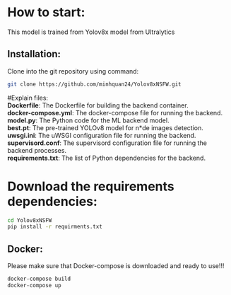 # How to start:
This model is trained from Yolov8x model from Ultralytics

## Installation:
Clone into the git repository using command:

```bash
git clone https://github.com/minhquan24/Yolov8xNSFW.git
```
#Explain files:<br>
**Dockerfile**: The Dockerfile for building the backend container.<br>
**docker-compose.yml**: The docker-compose file for running the backend.<br>
**model.py**: The Python code for the ML backend model.<br>
**best.pt**: The pre-trained YOLOv8 model for n*de images detection.<br>
**uwsgi.ini**: The uWSGI configuration file for running the backend.<br>
**supervisord.conf**: The supervisord configuration file for running the backend processes.<br>
**requirements.txt**: The list of Python dependencies for the backend.<br>

# Download the requirements dependencies:

```bash
cd Yolov8xNSFW
pip install -r requirments.txt
```

## Docker:
Please make sure that Docker-compose is downloaded and ready to use!!!

```bash
docker-compose build
docker-compose up
```

